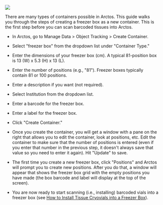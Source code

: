 ![](https://github.com/ArctosDB/documentation-wiki/blob/master/tutorial_images/arctoscolorbanner.png)

There are many types of containers possible in Arctos. This guide walks you through the steps of creating a freezer box as a new container. This is the first step before you can scan barcoded tissues into Arctos.

* In Arctos, go to Manage Data > Object Tracking > Create Container.

* Select "freezer box" from the dropdown list under "Container Type."

* Enter the dimensions of your freezer box (cm). A typical 81-position box is 13 (W) x 5.3 (H) x 13 (L).

* Enter the number of positions (e.g., "81"). Freezer boxes typically contain 81 or 100 positions.

* Enter a description if you want (not required).

* Select Institution from the dropdown list.

* Enter a barcode for the freezer box.

* Enter a label for the freezer box.

* Click "Create Container."

* Once you create the container, you will get a window with a pane on the right that allows you to edit the container, look at positions, etc. Edit the container to make sure that the number of positions is entered (even if you enter that number in the previous step, it doesn't always save that value so you need to enter it again). Hit "Update" to save.

* The first time you create a new freezer box, click "Positions" and Arctos will prompt you to create new positions. After you do that, a window will appear that shows the freezer box grid with the empty positions you have made (the box barcode and label will display at the top of the screen).

* You are now ready to start scanning (i.e., installing) barcoded vials into a freezer box (see [How to Install Tissue Cryovials into a Freezer Box](https://github.com/ArctosDB/documentation-wiki/wiki/How-to-Install-Tissue-Cryovials-Into-a-Freezer-Box)). 